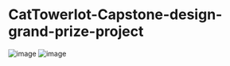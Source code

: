 # CatTowerIot-Capstone-design-grand-prize-project

![image](https://user-images.githubusercontent.com/58325946/199742046-0ff5da96-e917-4e7a-aee4-311ad8c245b7.png)
![image](https://user-images.githubusercontent.com/58325946/199742527-a992bd35-0507-4c37-8a9c-670323244bdb.png)
